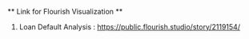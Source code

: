 ** Link for Flourish Visualization **

1. Loan Default Analysis : https://public.flourish.studio/story/2119154/
